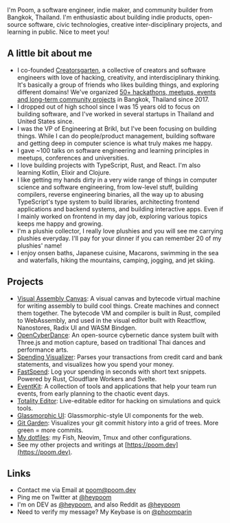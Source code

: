 I'm Poom, a software engineer, indie maker, and community builder from Bangkok, Thailand. I'm enthusiastic about building indie products, open-source software, civic technologies, creative inter-disciplinary projects, and learning in public. Nice to meet you!

## A little bit about me

- I co-founded [Creatorsgarten](https://creatorsgarten.org), a collective of creators and software engineers with love of hacking, creativity, and interdisciplinary thinking. It's basically a group of friends who likes building things, and exploring different domains! We've organized [50+ hackathons, meetups, events and long-term community projects](https://creatorsgarten.org/events) in Bangkok, Thailand since 2017.
- I dropped out of high school since I was 15 years old to focus on building software, and I've worked in several startups in Thailand and United States since.
- I was the VP of Engineering at Brikl, but I've been focusing on building things. While I can do people/product management, building software and getting deep in computer science is what truly makes me happy.
- I gave ~100 talks on software engineering and learning principles in meetups, conferences and universities.
- I love building projects with TypeScript, Rust, and React. I'm also learning Kotlin, Elixir and Clojure.
- I like getting my hands dirty in a very wide range of things in computer science and software engineering, from low-level stuff, building compilers, reverse engineering binaries, all the way up to abusing TypeScript's type system to build libraries, architecting frontend applications and backend systems, and building interactive apps. Even if I mainly worked on frontend in my day job, exploring various topics keeps me happy and growing.
- I'm a plushie collector, I really love plushies and you will see me carrying plushies everyday. I'll pay for your dinner if you can remember 20 of my plushies' name!
- I enjoy onsen baths, Japanese cuisine, Macarons, swimming in the sea and waterfalls, hiking the mountains, camping, jogging, and jet skiing.

## Projects

- [Visual Assembly Canvas](https://github.com/heypoom/visual-assembly-canvas): A visual canvas and bytecode virtual machine for writing assembly to build cool things. Create machines and connect them together. The bytecode VM and compiler is built in Rust, compiled to WebAssembly, and used in the visual editor built with Reactflow, Nanostores, Radix UI and WASM Bindgen.
- [OpenCyberDance](https://github.com/mitmedialab/OpenCyberDance): An open-source cybernetic dance system built with Three.js and motion capture, based on traditional Thai dances and performance arts.
- [Spending Visualizer](https://github.com/heypoom/spending-visualizer): Parses your transactions from credit card and bank statements, and visualizes how you spend your money.
- [FastSpend](https://github.com/heypoom/fastspend): Log your spending in seconds with short text snippets. Powered by Rust, Cloudflare Workers and Svelte.
- [EventKit](https://github.com/creatorsgarten/eventkit): A collection of tools and applications that help your team run events, from early planning to the chaotic event days.
- [Totality Editor](https://github.com/heypoom/totality-editor): Live-editable editor for hacking on simulations and quick tools.
- [Glassmorphic UI](https://github.com/heypoom/glassmorphic-ui): Glassmorphic-style UI components for the web.
- [Git Garden](https://github.com/heypoom/git-garden): Visualizes your git commit history into a grid of trees. More green = more commits.
- [My dotfiles](http://github.com/heypoom/dotfiles): my Fish, Neovim, Tmux and other configurations.
- See my other projects and writings at [https://poom.dev](https://poom.dev).

## Links

- Contact me via Email at [poom@poom.dev](mailto:poom@poom.dev)
- Ping me on Twitter at [@heypoom](https://twitter.com/heypoom)
- I'm on DEV as [@heypoom](https://dev.to/heypoom), and also Reddit as [@heypoom](https://reddit.com/u/heypoom)
- Need to verify my message? My Keybase is on [@phoomparin](https://keybase.io/phoomparin)
